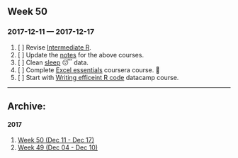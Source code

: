 ## Week 50
### 2017-12-11 —  2017-12-17

1. [ ] Revise [Intermediate R](https://campus.datacamp.com/courses/intermediate-r). 
2. [ ] Update the [notes](https://github.com/rajanand/notes/tree/master/R) for the above courses. 
3. [ ] Clean [sleep](https://sleep.urbandroid.org/documentation/developer-api/csv/) :sleeping: data. 
4. [ ] Complete [Excel essentials](https://www.coursera.org/learn/excel-essentials/home/welcome) coursera course. :book:
5. [ ] Start with [Writing efficeint R code](https://campus.datacamp.com/courses/writing-efficient-r-code) datacamp course.

------ 

## Archive:
#### 2017
1. [Week 50 (Dec 11 - Dec 17)](https://github.com/rajanand/now/blob/master/2017/50.md) 
2. [Week 49 (Dec 04 - Dec 10)](https://github.com/rajanand/now/blob/master/2017/49.md)

